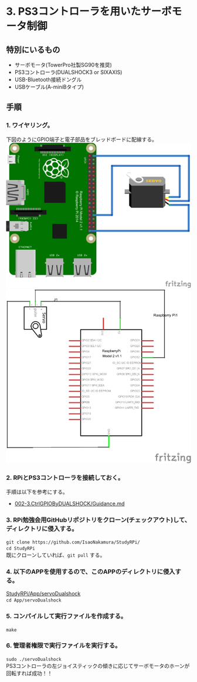 # 3. PS3コントローラを用いたサーボモータ制御
## 特別にいるもの
* サーボモータ(TowerPro社製SG90を推奨)
* PS3コントローラ(DUALSHOCK3 or SIXAXIS)
* USB-Bluetooth接続ドングル
* USBケーブル(A-miniBタイプ)

## 手順
### 1. ワイヤリング。
下図のようにGPIO端子と電子部品をブレッドボードに配線する。  
![Bread](https://github.com/IsaoNakamura/StudyRPi/blob/master/Doc/Wiring/RPi_CtrlServoMotor/RPi_CtrlServoMotor_bread.png?raw=true)  
![Circuit](https://github.com/IsaoNakamura/StudyRPi/blob/master/Doc/Wiring/RPi_CtrlServoMotor/RPi_CtrlServoMotor_circuit.png?raw=true)  

### 2. RPiとPS3コントローラを接続しておく。
手順は以下を参考にする。  
* [002-3.CtrlGPIOByDUALSHOCK/Guidance.md](https://github.com/IsaoNakamura/StudyRPi/blob/master/Doc/StudyMenu/002-3.CtrlGPIOByDUALSHOCK/Guidance.md)

### 3. RPi勉強会用GitHubリポジトリをクローン(チェックアウト)して、ディレクトリに侵入する。  
``git clone https://github.com/IsaoNakamura/StudyRPi/``  
``cd StudyRPi``  
  既にクローンしていれば、``git pull`` する。

### 4. 以下のAPPを使用するので、このAPPのディレクトリに侵入する。  
[StudyRPi/App/servoDualshock](https://github.com/IsaoNakamura/StudyRPi/blob/master/App/servoDualshock)  
``cd App/servoDualshock`` 

### 5. コンパイルして実行ファイルを作成する。  
``make``  

### 6. 管理者権限で実行ファイルを実行する。  
``sudo ./servoDualshock``  
PS3コントローラの左ジョイスティックの傾きに応じてサーボモータのホーンが回転すれば成功！！  

